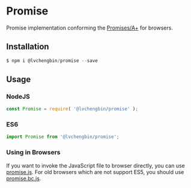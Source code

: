 # Promise

Promise implementation conforming the [Promises/A+](https://promisesaplus.com/) for browsers.

## Installation

```js
$ npm i @lvchengbin/promise --save
```

## Usage

### NodeJS

```js
const Promise = require( '@lvchengbin/promise' );
```

### ES6

```js
import Promise from '@lvchengbin/promise';
```

### Using in Browsers

If you want to invoke the JavaScript file to browser directly, you can use [promise.js](https://raw.githubusercontent.com/LvChengbin/promise/master/dist/promise.js). For old browsers which are not support ES5, you should use [promise.bc.js](https://raw.githubusercontent.com/LvChengbin/promise/master/dist/promise.bc.js).
